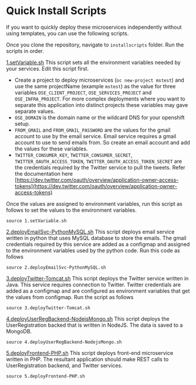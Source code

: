 # Quick Install Scripts

If you want to quickly deploy these microservices independently without using  templates, you can use the following scripts.

Once you clone the repository, navigate to `installscripts` folder. Run the scripts in order.

[1.setVariable.sh](1.setVariable.sh) This script sets all the environment variables needed by your services. Edit this script first.
	
* Create a project to deploy microservices (`oc new-project mstest`) and use the same projectName (example `mstest`) as the value for three variables `OSE_CLIENT_PROJECT`, `OSE_SERVICES_PROJECT` and `OSE_INFRA_PROJECT`. For more complex deployments where you want to separate this application into distinct projects these variables may gave separate values. 
*  `OSE_DOMAIN` is the domain name or the wildcard DNS for your openshift setup. 
*  `FROM_GMAIL` and `FROM_GMAIL_PASSWORD` are the values for the gmail account to use by the email service. Email service requires a gmail account to use to send emails from. So create an email account and add the values for these variables.
*  `TWITTER_CONSUMER_KEY`, `TWITTER_CONSUMER_SECRET`, `TWITTER_OAUTH_ACCESS_TOKEN`, `TWITTER_OAUTH_ACCESS_TOKEN_SECRET` are the credentials required by the Twitter service to pull the tweets. Refer the documentation here [https://dev.twitter.com/oauth/overview/application-owner-access-tokens](https://dev.twitter.com/oauth/overview/application-owner-access-tokens)

Once the values are assigned to environment variables, run this script as follows to set the values to the environment variables. 	
```
source 1.setVariable.sh
```
		
[2.deployEmailSvc-PythonMySQL.sh](2.deployEmailSvc-PythonMySQL.sh)
This script deploys email service written in python that uses MySQL database to store the emails. The gmail credentials required by this service are added as a configmap and assigned to the environment variables used by the python code. Run this code as follows

```
source 2.deployEmailSvc-PythonMySQL.sh
```

[3.deployTwitter-Tomcat.sh](3.deployTwitter-Tomcat.sh)
This script deploys the Twitter service written in Java. This service requires connection to Twitter. Twitter credentials are added as a configmap and are configured as environment variables that get the values from configmap. Run the script as follows

```
source 3.deployTwitter-Tomcat.sh
```


[4.deployUserRegBackend-NodejsMongo.sh](4.deployUserRegBackend-NodejsMongo.sh)
This script deploys the UserRegistration backed that is written in NodeJS. The data is saved to a MongoDB.

```
source 4.deployUserRegBackend-NodejsMongo.sh
```

[5.deployFrontend-PHP.sh](5.deployFrontend-PHP.sh)
This script deploys front-end microservice written in PHP. The resultant application should make REST calls to UserRegistration backend, and Twitter services.

```
source 5.deployFrontend-PHP.sh
```




